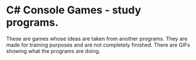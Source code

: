 # C# Console Games - study programs.

These are games whose ideas are taken from another programs. They are made for training purposes and are not completely finished. There are GIFs showing what the programs are doing.
